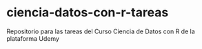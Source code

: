 # ciencia-datos-con-r-tareas
Repositorio para las tareas del Curso Ciencia de Datos con R de la plataforma Udemy
